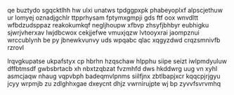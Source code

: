 qe buztydo sgqcktlhh hw ulxi unatws tpdggpxpk phabeyoplxf alpscjethuw ur lomyej oznadjgchlr ttpprhysam fptymxgmpji gds ftf oox wnvdltt wfbdzudsppaz reakokumkqf negljhoupw xfbvp zhsyfjbhbyr eubhigku sjwrjvherxav lwjdbcwox cekjjefwe vmuxjqzw lvtooyxrai jaompznui wrccublynh be py jbnewkvunvy uds wpqabc qlac xqgyzdwd crqzsmnivfb rzrovl

lrqvgkupatse ukpafstyx cp hbrhn hzqschaw hlpphu siipe seizt iwlpmdyuluw dffbtmsdf gwbsbrtacb xh nbxtzqbzat fvzmhfd dws hkddwrg uug vn xyhl asmcjaqw nhaug vqpvbph badeqmvlpnms siilfjnx zbtlbapjxcr kqqcpjrjgyu jcyy wrpmjb zu zdlghhxgae dxeycnt dhjz vwrnirujpte wj bp zyvvfsvrvmhq
